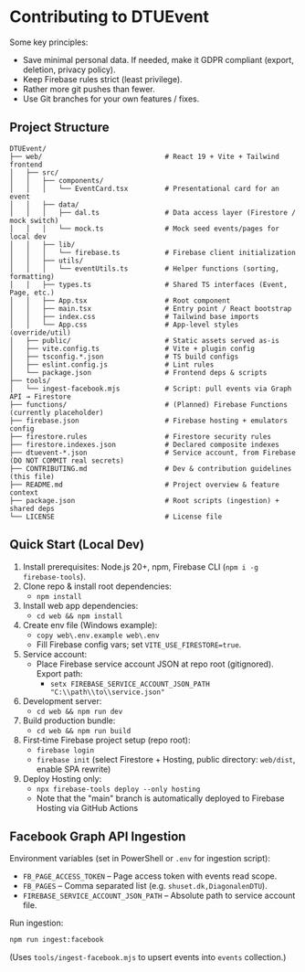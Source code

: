 # Contributing to DTUEvent

Some key principles:

- Save minimal personal data. If needed, make it GDPR compliant (export, deletion, privacy policy).
- Keep Firebase rules strict (least privilege).
- Rather more git pushes than fewer.
- Use Git branches for your own features / fixes.

## Project Structure

```text
DTUEvent/
├── web/                              # React 19 + Vite + Tailwind frontend
│   ├── src/
│   │   ├── components/
│   │   │   └── EventCard.tsx         # Presentational card for an event
│   │   ├── data/
│   │   │   ├── dal.ts                # Data access layer (Firestore / mock switch)
│   │   │   └── mock.ts               # Mock seed events/pages for local dev
│   │   ├── lib/
│   │   │   └── firebase.ts           # Firebase client initialization
│   │   ├── utils/
│   │   │   └── eventUtils.ts         # Helper functions (sorting, formatting)
│   │   ├── types.ts                  # Shared TS interfaces (Event, Page, etc.)
│   │   ├── App.tsx                   # Root component
│   │   ├── main.tsx                  # Entry point / React bootstrap
│   │   ├── index.css                 # Tailwind base imports
│   │   └── App.css                   # App‑level styles (override/util)
│   ├── public/                       # Static assets served as‑is
│   ├── vite.config.ts                # Vite + plugin config
│   ├── tsconfig.*.json               # TS build configs
│   ├── eslint.config.js              # Lint rules
│   └── package.json                  # Frontend deps & scripts
├── tools/
│   └── ingest-facebook.mjs           # Script: pull events via Graph API → Firestore
├── functions/                        # (Planned) Firebase Functions (currently placeholder)
├── firebase.json                     # Firebase hosting + emulators config
├── firestore.rules                   # Firestore security rules
├── firestore.indexes.json            # Declared composite indexes
├── dtuevent-*.json                   # Service account, from Firebase (DO NOT COMMIT real secrets)
├── CONTRIBUTING.md                   # Dev & contribution guidelines (this file)
├── README.md                         # Project overview & feature context
├── package.json                      # Root scripts (ingestion) + shared deps
└── LICENSE                           # License file
```

## Quick Start (Local Dev)

1. Install prerequisites: Node.js 20+, npm, Firebase CLI (`npm i -g firebase-tools`).
2. Clone repo & install root dependencies:
   - `npm install`
3. Install web app dependencies:
   - `cd web && npm install`
4. Create env file (Windows example):
   - `copy web\.env.example web\.env`
   - Fill Firebase config vars; set `VITE_USE_FIRESTORE=true`.
5. Service account:
   - Place Firebase service account JSON at repo root (gitignored). Export path:
     - `setx FIREBASE_SERVICE_ACCOUNT_JSON_PATH "C:\\path\\to\\service.json"`
6. Development server:
   - `cd web && npm run dev`
7. Build production bundle:
   - `cd web && npm run build`
8. First‑time Firebase project setup (repo root):
   - `firebase login`
   - `firebase init` (select Firestore + Hosting, public directory: `web/dist`, enable SPA rewrite)
9. Deploy Hosting only:
   - `npx firebase-tools deploy --only hosting`
   - Note that the "main" branch is automatically deployed to Firebase Hosting via GitHub Actions

## Facebook Graph API Ingestion

Environment variables (set in PowerShell or `.env` for ingestion script):

- `FB_PAGE_ACCESS_TOKEN` – Page access token with events read scope.
- `FB_PAGES` – Comma separated list (e.g. `shuset.dk,DiagonalenDTU`).
- `FIREBASE_SERVICE_ACCOUNT_JSON_PATH` – Absolute path to service account file.

Run ingestion:

```bash
npm run ingest:facebook
```

(Uses `tools/ingest-facebook.mjs` to upsert events into `events` collection.)
